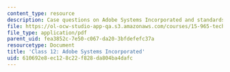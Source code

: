 ```yaml
---
content_type: resource
description: Case questions on Adobe Systems Incorporated and standards battles.
file: https://ol-ocw-studio-app-qa.s3.amazonaws.com/courses/15-965-technology-strategy-for-system-design-and-management-spring-2009/610692e8ec128c22f828da804ba4dafc_MIT15_965S09_case12.pdf
file_type: application/pdf
parent_uid: fea3852c-7e50-c067-da20-3bfdefefc37a
resourcetype: Document
title: 'Class 12: Adobe Systems Incorporated'
uid: 610692e8-ec12-8c22-f828-da804ba4dafc
---
```

